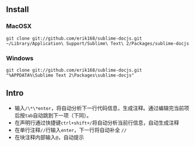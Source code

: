 Install
---------

### MacOSX

	git clone git://github.com/erik168/sublime-docjs.git ~/Library/Application\ Support/Sublime\ Text\ 2/Packages/sublime-docjs

### Windows

	git clone git://github.com/erik168/sublime-docjs.git "%APPDATA%\Sublime Text 2\Packages\sublime-docjs"

Intro
---------

+ 输入`/\*\*enter`，将自动分析下一行代码信息，生成注释。通过编辑完当前项后按`tab`自动跳到下一项（下同）。
+ 在声明行通过快捷键`ctrl+shift+/`将自动分析当前行信息，自动生成注释
+ 在单行注释`//`行输入`enter`，下一行将自动补全 `//`
+ 在块注释内部输入`@`，自动提示

